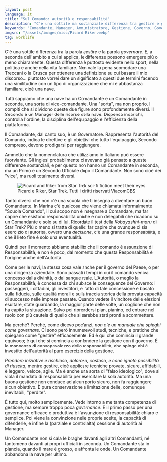 ```yaml
---
layout: post
language: it
title: "Sul Comando: autorità e responsabilità"
description: "C'è una sottile ma sostanziale differenza tra gestire e governare..."
keywords: "Comandante, Manager, Amministratore, Gestione, Governo, Governance"
imgsrc: "/assets/images/misc/Picard-Riker.webp"
tag: worklife
---
```

C'è una sottile differenza tra la parola *gestire* e la parola *governare*. E, a seconda dell'ambito a cui si applica, le differenze possono emergere più o meno chiaramente. Questa differenza è puttosto evidente nello sport, nella politica e anche nella vita familiare.
Non vale la pena scomodare una Treccani o la Crusca per ottenere una definizione su cui basare il mio discorso... piuttosto vorrei dare un significato a questi due termini facendo una similitudine con un tipo di organizzazione che mi è abbastanza familiare, cioè una nave.

Tutti sappiamo che una nave ha un Comandante e un Comandante in seconda, una sorta di vice-comandante. Una "sorta", ma non proprio.
I compiti che si dividono queste due figure sono profondamente diversi. Il Secondo è un Manager delle risorse della nave. Dispensa incarichi, controlla l'ordine, la disciplina dell'equipaggio e l'efficienza della piattaforma.

Il Comandante, dal canto suo, è un Governatore. Rappresenta l'autorità del Comando, indica le direttive e gli obiettivi che tutto l'equipaggio, Secondo compreso, devono prodigarsi per raggiungere.

Ammetto che la nomenclatura che utilizziamo in Italiano può essere fuorviante. Gli inglesi probabilmente ci avevano già pensato a queste differenze sostanziali, e per questo non hanno un Comandante in seconda, ma un Primo e un Secondo Ufficiale dopo il Comandante. Non sono cioè dei "vice", ma ruoli totalmente diversi.

<figure>
<img src="{{ page.imgsrc }}" alt="Picard and Riker from Star Trek sci-fi fiction meet their eyes"/>
<figcaption>Picard e Riker, Star Trek. <span rel="License">Tutti i diritti riservati ViacomCBS</span></figcaption>
</figure>

Tanto diversi che non c'è una scuola che ti insegna a diventare un buon Comandante. In Marina c'è qualcosa che viene chiamata informalmente "Scuola Comando", il cui scopo non è insegnare a Comandare, ma far capire che esistono responsabilità uniche e non delegabili che ricadono su un Comandante e solo su di lui. Ricordate il test della *Kobayashhi-maru* di Star Trek? Più o meno si tratta di quello: far capire che ovunque ci sia esercizio di autorità, ovvero una *decisione*, c'è una grande responsabilità, e che il lieto fine è solo una eventualità.

Quindi per il momento abbiamo stabilito che il comando è assunzione di Responsabilità, e non è poco, dal momento che questa Responsabilità è l'origine anche dell'Autorità.

Come per le navi, la stessa cosa vale anche per il governo del Paese, o per una dirigenza aziendale. Sono passati i tempi in cui il comando veniva concesso dalla divinità, o dal sangue reale. L'Autorità, o meglio la Responsabilità, è concessa da chi subisce le conseguenze del Governo: i passeggeri, i cittadini, gli investitori, e l'atto di tale concessione è basato sulla fiducia, sulle qualità morali e sulla traccia storica della provata capacità di successo nelle imprese passate. Quando vedete il vincitore delle elezioni esultare, state guardando, la maggior parte delle volte, un coglione che non ha capito la situazione. Salvo poi riprendersi pian, pianino, ed entrare nel ruolo con più cautela di quello che si sarebbe stati pronti a scommettere.

Ma perché? Perché, come dicevo poc'anzi, *non c'è un manuale che spieghi come governare*. Ci sono però innumerevoli studi, tecniche, e pratiche che spiegano come "gestire" efficacemente. Ed è qui che comincia il grande equivoco; è qui che si comincia a confondere la gestione con il governo. È la mancanza di consapevolezza della responsabilità, che spinge chi è investito dell'autorità al puro esercizio della gestione.

*Prendere iniziative è rischioso, doloroso, costoso, e cone ignote possibilità di riuscita*, mentre gestire, cioè applicare tecniche provate, sicure, affidabili, è leggero, veloce, agile. Ma è anche una sorta di "falso ideologico", dove si viola il mandato di responsabilità per esercitare la sola autorità. Ma una buona gestione non conduce ad alcun porto sicuro, non fa raggiungere alcun obiettivo. È pura conservazione e limitazione delle, comunque inevitabili, "perdite".

È tutto qui, molto semplicemente. Vedo intorno a me tanta competenza di gestione, ma sempre troppo poca *governance*. E il primo passo per una governance efficace e produttiva è l'assunzione di responsabilità: chiaro e semplice. Poi viene la convinzione nelle proprie scelte, la capacità di difenderle, e infine la (parziale e controlalta) cessione di autorità ai Manager.

Un Comandante non si cala le braghe davanti agli altri Comandanti, né tantomeno davanti ai propri ufficiali in seconda. Un Comandante sta in plancia, quando il mare è grosso, e affronta le onde. Un Comandante abbandona la nave per ultimo.
